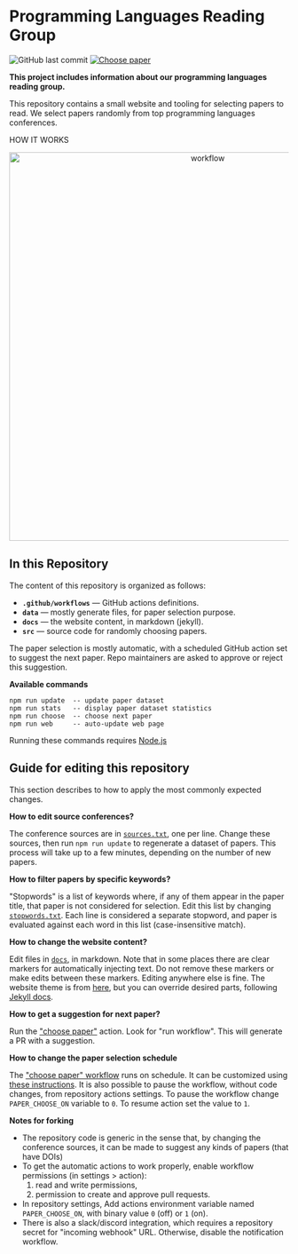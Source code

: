 # Programming Languages Reading Group

![GitHub last commit](https://img.shields.io/github/last-commit/the-au-forml-lab/plgroup)
[![Choose paper](https://github.com/the-au-forml-lab/plgroup/actions/workflows/choose.yaml/badge.svg)](https://github.com/the-au-forml-lab/plgroup/actions/workflows/choose.yaml)

**This project includes information about our programming languages reading group.**

This repository contains a small website and tooling for selecting papers to read.
We select papers randomly from top programming languages conferences.

HOW IT WORKS

<p align="center">
<img width="700" alt="workflow" src='https://raw.githubusercontent.com/the-au-forml-lab/plgroup/main/.github/assets/workflow.png' />
</p>

## In this Repository

The content of this repository is organized as follows:

- **`.github/workflows`** — GitHub actions definitions.
- **`data`** — mostly generate files, for paper selection purpose.
- **`docs`** — the website content, in markdown (jekyll).
- **`src`** — source code for randomly choosing papers.

The paper selection is mostly automatic, with a scheduled GitHub action set to suggest the next paper.
Repo maintainers are asked to approve or reject this suggestion.

**Available commands**

```
npm run update  -- update paper dataset
npm run stats   -- display paper dataset statistics
npm run choose  -- choose next paper
npm run web     -- auto-update web page 
```

Running these commands requires [Node.js](https://nodejs.org/en/download/)

## Guide for editing this repository

This section describes to how to apply the most commonly expected changes.

**How to edit source conferences?**

The conference sources are in [`sources.txt`](data/sources.txt), one per line.
Change these sources, then run `npm run update` to regenerate a dataset of papers.
This process will take up to a few minutes, depending on the number of new papers.

**How to filter papers by specific keywords?**

"Stopwords" is a list of keywords where, if any of them appear in the paper title, that paper is not considered for selection.
Edit this list by changing [`stopwords.txt`](data/stopwords.txt).
Each line is considered a separate stopword, and paper is evaluated against each word in this list (case-insensitive match).

**How to change the website content?**

Edit files in [`docs`](docs), in markdown. Note that in some places there are clear markers for automatically injecting text.
Do not remove these markers or make edits between these markers.
Editing anywhere else is fine.
The website theme is from [here](https://github.com/the-au-forml-lab/the-au-forml-lab.github.io), but you can override desired parts, following [Jekyll docs](https://jekyllrb.com/docs/themes/#overriding-theme-defaults).

**How to get a suggestion for next paper?**

Run the ["choose paper"](https://github.com/the-au-forml-lab/plgroup/actions) action. Look for "run workflow".
This will generate a PR with a suggestion.

**How to change the paper selection schedule**

The ["choose paper" workflow](https://github.com/the-au-forml-lab/plgroup/blob/main/.github/workflows/choose.yaml) runs on schedule.
It can be customized using [these instructions](https://docs.github.com/en/actions/using-workflows/events-that-trigger-workflows#schedule).
It is also possible to pause the workflow, without code changes, from repository actions settings.
To pause the workflow change `PAPER_CHOOSE_ON` variable to `0`. To resume action set the value to `1`.

**Notes for forking**

- The repository code is generic in the sense that, by changing the conference sources, it can be made to suggest any kinds of papers (that have DOIs)
- To get the automatic actions to work properly, enable workflow permissions (in settings > action):
  1. read and write permissions,
  2. permission to create and approve pull requests.
- In repository settings, Add actions environment variable named `PAPER_CHOOSE_ON`, with binary value `0` (off) or `1` (on).
- There is also a slack/discord integration, which requires a repository secret for "incoming webhook" URL. Otherwise, disable the notification workflow.
